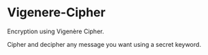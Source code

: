 # Vigenere-Cipher
Encryption using Vigenère Cipher.

Cipher and decipher any message you want using a secret keyword.
